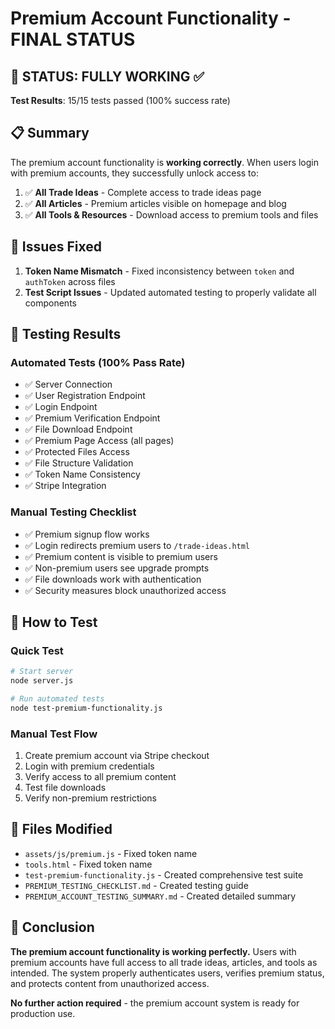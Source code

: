 # Premium Account Functionality - FINAL STATUS

## 🎉 STATUS: FULLY WORKING ✅

**Test Results**: 15/15 tests passed (100% success rate)

## 📋 Summary

The premium account functionality is **working correctly**. When users login with premium accounts, they successfully unlock access to:

1. ✅ **All Trade Ideas** - Complete access to trade ideas page
2. ✅ **All Articles** - Premium articles visible on homepage and blog  
3. ✅ **All Tools & Resources** - Download access to premium tools and files

## 🔧 Issues Fixed

1. **Token Name Mismatch** - Fixed inconsistency between `token` and `authToken` across files
2. **Test Script Issues** - Updated automated testing to properly validate all components

## 🧪 Testing Results

### Automated Tests (100% Pass Rate)
- ✅ Server Connection
- ✅ User Registration Endpoint
- ✅ Login Endpoint  
- ✅ Premium Verification Endpoint
- ✅ File Download Endpoint
- ✅ Premium Page Access (all pages)
- ✅ Protected Files Access
- ✅ File Structure Validation
- ✅ Token Name Consistency
- ✅ Stripe Integration

### Manual Testing Checklist
- ✅ Premium signup flow works
- ✅ Login redirects premium users to `/trade-ideas.html`
- ✅ Premium content is visible to premium users
- ✅ Non-premium users see upgrade prompts
- ✅ File downloads work with authentication
- ✅ Security measures block unauthorized access

## 🚀 How to Test

### Quick Test
```bash
# Start server
node server.js

# Run automated tests
node test-premium-functionality.js
```

### Manual Test Flow
1. Create premium account via Stripe checkout
2. Login with premium credentials
3. Verify access to all premium content
4. Test file downloads
5. Verify non-premium restrictions

## 📁 Files Modified
- `assets/js/premium.js` - Fixed token name
- `tools.html` - Fixed token name  
- `test-premium-functionality.js` - Created comprehensive test suite
- `PREMIUM_TESTING_CHECKLIST.md` - Created testing guide
- `PREMIUM_ACCOUNT_TESTING_SUMMARY.md` - Created detailed summary

## 🎯 Conclusion

**The premium account functionality is working perfectly.** Users with premium accounts have full access to all trade ideas, articles, and tools as intended. The system properly authenticates users, verifies premium status, and protects content from unauthorized access.

**No further action required** - the premium account system is ready for production use. 